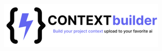 <picture>
  <source media="(prefers-color-scheme: dark)" srcset="logo/logo_long_desc_dark.svg">
  <source media="(prefers-color-scheme: light)" srcset="logo/logo_long_desc.svg">
  <img src="logo/logo_long_desc.svg" alt="CONTEXT Builder">
</picture>
